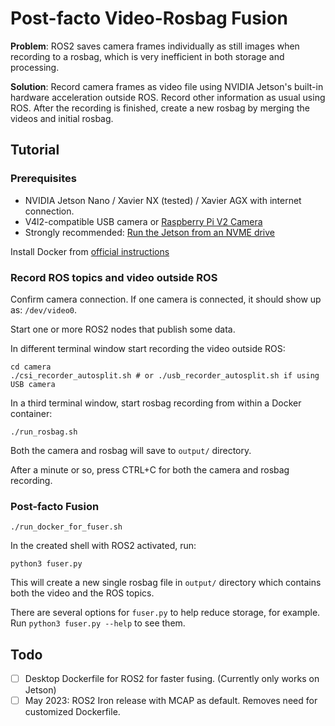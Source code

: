 # Post-facto Video-Rosbag Fusion

**Problem**: ROS2 saves camera frames individually as still images when recording to a rosbag, which is very inefficient in both storage and processing.

**Solution**: Record camera frames as video file using NVIDIA Jetson's built-in hardware acceleration outside ROS. Record other information as usual using ROS. After the recording is finished, create a new rosbag by merging the videos and initial rosbag.

## Tutorial

### Prerequisites

+ NVIDIA Jetson Nano / Xavier NX (tested) / Xavier AGX with internet connection.
+ V4l2-compatible USB camera or [Raspberry Pi V2 Camera](https://www.raspberrypi.com/products/camera-module-v2/)
+ Strongly recommended: [Run the Jetson from an NVME drive](https://jetsonhacks.com/2020/05/29/jetson-xavier-nx-run-from-ssd/)

Install Docker from [official instructions](https://docs.docker.com/engine/install/ubuntu/)

### Record ROS topics and video outside ROS 

Confirm camera connection. If one camera is connected, it should show up as: `/dev/video0`.

Start one or more ROS2 nodes that publish some data. 

In different terminal window start recording the video outside ROS:

```
cd camera
./csi_recorder_autosplit.sh # or ./usb_recorder_autosplit.sh if using USB camera
```

In a third terminal window, start rosbag recording from within a Docker container:

```
./run_rosbag.sh
```

Both the camera and rosbag will save to `output/` directory.

After a minute or so, press CTRL+C for both the camera and rosbag recording.

### Post-facto Fusion

```
./run_docker_for_fuser.sh
```

In the created shell with ROS2 activated, run:

```
python3 fuser.py
```

This will create a new single rosbag file in `output/` directory which contains both the video and the ROS topics.

There are several options for `fuser.py` to help reduce storage, for example. Run `python3 fuser.py --help` to see them.

## Todo
- [ ] Desktop Dockerfile for ROS2 for faster fusing. (Currently only works on Jetson)
- [ ] May 2023: ROS2 Iron release with MCAP as default. Removes need for customized Dockerfile.
